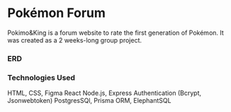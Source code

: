 # Pokémon Forum
Pokimo&King is a forum website to rate the first generation of Pokémon. It was created as a 2 weeks-long group project.


### ERD
[]()


### Technologies Used
HTML, CSS, Figma
React
Node.js, Express
Authentication (Bcrypt, Jsonwebtoken)
PostgresSQl, Prisma ORM, ElephantSQL
